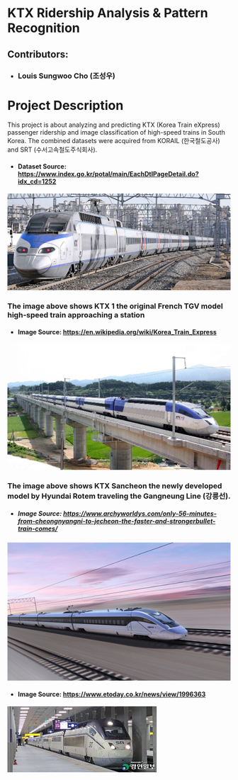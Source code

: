 # KTX Ridership Analysis & Pattern Recognition
## Contributors:
- ### Louis Sungwoo Cho (조성우)

# Project Description
This project is about analyzing and predicting KTX (Korea Train eXpress) passenger ridership and image classification of high-speed trains in South Korea. The combined datasets were acquired from KORAIL (한국철도공사) and SRT (수서고속철도주식회사). 

- #### Dataset Source: https://www.index.go.kr/potal/main/EachDtlPageDetail.do?idx_cd=1252

![title](images/ktx_one.png)
### The image above shows KTX 1 the original French TGV model high-speed train approaching a station
- #### Image Source: https://en.wikipedia.org/wiki/Korea_Train_Express

![title](images/ktx_sancheon.png)
### The image above shows KTX Sancheon the newly developed model by Hyundai Rotem traveling the Gangneung Line (강릉선).
- ##### Image Source: https://www.archyworldys.com/only-56-minutes-from-cheongnyangni-to-jecheon-the-faster-and-strongerbullet-train-comes/

![title](images/ktx_eum.png)

- #### Image Source: https://www.etoday.co.kr/news/view/1996363

![title](images/srt.png)
